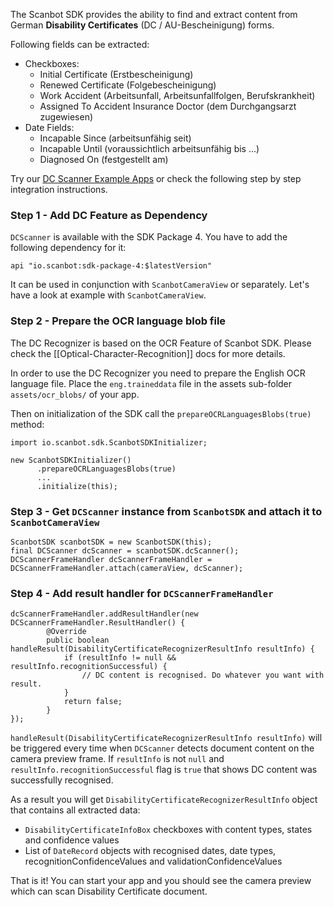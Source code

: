 The Scanbot SDK provides the ability to find and extract content from German **Disability Certificates** (DC / AU-Bescheinigung) forms. 

Following fields can be extracted:
* Checkboxes:
  - Initial Certificate (Erstbescheinigung)
  - Renewed Certificate (Folgebescheinigung)
  - Work Accident (Arbeitsunfall, Arbeitsunfallfolgen, Berufskrankheit)
  - Assigned To Accident Insurance Doctor (dem Durchgangsarzt zugewiesen)
* Date Fields:
  - Incapable Since (arbeitsunfähig seit)
  - Incapable Until (voraussichtlich arbeitsunfähig bis ...)
  - Diagnosed On (festgestellt am)

Try our [DC Scanner Example Apps](https://github.com/doo/scanbot-sdk-example-android/tree/master/ScanbotSDKexample/dc-scanner) or check the following step by step integration instructions.

### Step 1 - Add DC Feature as Dependency
`DCScanner` is available with the SDK Package 4. You have to add the following dependency for it:

    api "io.scanbot:sdk-package-4:$latestVersion"

It can be used in conjunction with `ScanbotCameraView` or separately. Let's have a look at example with `ScanbotCameraView`.

### Step 2 - Prepare the OCR language blob file

The DC Recognizer is based on the OCR Feature of Scanbot SDK. Please check the [[Optical-Character-Recognition]] docs for more details.

In order to use the DC Recognizer you need to prepare the English OCR language file.
Place the `eng.traineddata` file in the assets sub-folder `assets/ocr_blobs/` of your app. 

Then on initialization of the SDK call the `prepareOCRLanguagesBlobs(true)` method:

```
import io.scanbot.sdk.ScanbotSDKInitializer;

new ScanbotSDKInitializer()
      .prepareOCRLanguagesBlobs(true)
      ...
      .initialize(this);
```

### Step 3 - Get `DCScanner` instance from `ScanbotSDK` and attach it to `ScanbotCameraView`

    ScanbotSDK scanbotSDK = new ScanbotSDK(this);
    final DCScanner dcScanner = scanbotSDK.dcScanner();
    DCScannerFrameHandler dcScannerFrameHandler = DCScannerFrameHandler.attach(cameraView, dcScanner);

### Step 4 - Add result handler for `DCScannerFrameHandler`

    dcScannerFrameHandler.addResultHandler(new DCScannerFrameHandler.ResultHandler() {
            @Override
            public boolean handleResult(DisabilityCertificateRecognizerResultInfo resultInfo) {
                if (resultInfo != null && resultInfo.recognitionSuccessful) {
                    // DC content is recognised. Do whatever you want with result.
                }
                return false;
            }
    });

`handleResult(DisabilityCertificateRecognizerResultInfo resultInfo)` will be triggered every time when `DCScanner` detects document content on the camera preview frame. If `resultInfo` is not `null` and `resultInfo.recognitionSuccessful` flag is `true` that shows DC content was successfully recognised. 

As a result you will get `DisabilityCertificateRecognizerResultInfo` object that contains all extracted data:
* `DisabilityCertificateInfoBox` checkboxes with content types, states and confidence values
* List of `DateRecord` objects with recognised dates, date types, recognitionConfidenceValues and validationConfidenceValues

That is it! You can start your app and you should see the camera preview which can scan Disability Certificate document.

